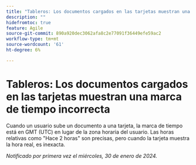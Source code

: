 ```yaml
---
title: "Tableros: Los documentos cargados en las tarjetas muestran una marca de tiempo incorrecta"
description: ""
hidefromtoc: true
feature: Agile
source-git-commit: 890a920dec3062afa8c2e77091f36449efe59ac2
workflow-type: tm+mt
source-wordcount: '61'
ht-degree: 6%

---
```



# Tableros: Los documentos cargados en las tarjetas muestran una marca de tiempo incorrecta

Cuando un usuario sube un documento a una tarjeta, la marca de tiempo está en GMT (UTC) en lugar de la zona horaria del usuario. Las horas relativas como &quot;Hace 2 horas&quot; son precisas, pero cuando la tarjeta muestra la hora real, es inexacta.

_Notificado por primera vez el miércoles, 30 de enero de 2024._
